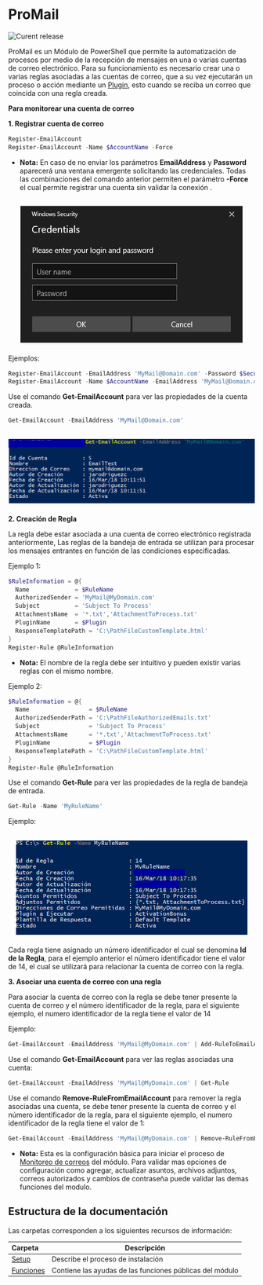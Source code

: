 # ProMail

![Curent release](https://img.shields.io/badge/Version-1.0.0.0-orange.svg)

ProMail es un Módulo de PowerShell que permite la automatización de procesos por medio de la recepción de mensajes en una o varias cuentas de correo electrónico. Para su funcionamiento es necesario crear una o varias reglas asociadas a las cuentas de correo, que a su vez ejecutarán un proceso o acción mediante un [Plugin](Setup/Plugin-Manager.md), esto cuando se reciba un correo que coincida con una regla creada.

**Para monitorear una cuenta de correo**

**1. Registrar cuenta de correo**
```powershell
Register-EmailAccount
Register-EmailAccount -Name $AccountName -Force
```
- **Nota:**
En caso de no enviar los parámetros **EmailAddress** y **Password** aparecerá una ventana emergente solicitando las credenciales.
Todas las combinaciones del comando anterior permiten el parámetro **-Force** el cual permite registrar una cuenta sin validar la conexión .

<h2 align="center"><img src="Setup/Credential Dialog.png" /></h2>
Ejemplos:

```powershell
Register-EmailAccount -EmailAddress 'MyMail@Domain.com' -Password $SecureString -Force
Register-EmailAccount -Name $AccountName -EmailAddress 'MyMail@Domain.com' -Password $SecureString -Force
```

Use el comando **Get-EmailAccount** para ver las propiedades de la cuenta creada.

```powershell
Get-EmailAccount -EmailAddress 'MyMail@Domain.com'
```
<h2 align="center"><img src="Setup/Get Account.png" /></h2>

**2. Creación de Regla**

La regla debe estar asociada a una cuenta de correo electrónico registrada anteriormente, Las reglas de la bandeja de entrada se utilizan para procesar los mensajes entrantes en función de las condiciones especificadas.

Ejemplo 1:
```powershell
$RuleInformation = @{
  Name             = $RuleName 
  AuthorizedSender = 'MyMail@MyDomain.com'
  Subject          = 'Subject To Process' 
  AttachmentsName  = '*.txt','AttachmentToProcess.txt' 
  PluginName       = $Plugin
  ResponseTemplatePath = 'C:\PathFileCustomTemplate.html'
}
Register-Rule @RuleInformation
```

- **Nota:**
El nombre de la regla debe ser intuitivo y pueden existir varias reglas con el mismo nombre.

Ejemplo 2:
```powershell
$RuleInformation = @{
  Name                 = $RuleName 
  AuthorizedSenderPath = 'C:\PathFileAuthorizedEmails.txt'
  Subject              = 'Subject To Process' 
  AttachmentsName      = '*.txt','AttachmentToProcess.txt' 
  PluginName           = $Plugin
  ResponseTemplatePath = 'C:\PathFileCustomTemplate.html'
}
Register-Rule @RuleInformation
```
Use el comando **Get-Rule** para ver las propiedades de la regla de bandeja de entrada.

```powershell
Get-Rule -Name 'MyRuleName'
```
Ejemplo:
<h2 align="center"><img src="Setup/Get RuleName.png" /> </h2>

Cada regla tiene asignado un número identificador el cual se denomina **Id de la Regla**, para el ejemplo anterior el número identificador tiene el valor de 14, el cual se utilizará para relacionar la cuenta de correo con la regla.

**3. Asociar una cuenta de correo con una regla**

Para asociar la cuenta de correo con la regla se debe tener presente la cuenta de correo y el número identificador de la regla, para el siguiente ejemplo, el numero identificador de la regla tiene el valor de 14

Ejemplo:
```powershell
Get-EmailAccount -EmailAddress 'MyMail@MyDomain.com' | Add-RuleToEmailAccount -IdRule 14
```

Use el comando **Get-EmailAccount** para ver las reglas asociadas una cuenta:
```powershell
Get-EmailAccount -EmailAddress 'MyMail@MyDomain.com' | Get-Rule
```
Use el comando **Remove-RuleFromEmailAccount** para remover la regla asociadas una cuenta, se debe tener presente la cuenta de correo y el número identificador de la regla, para el siguiente ejemplo, el numero identificador de la regla tiene el valor de 1:
```powershell
Get-EmailAccount -EmailAddress 'MyMail@MyDomain.com' | Remove-RuleFromEmailAccount -IdRule 1
```

- **Nota:**
Esta es la configuración básica para iniciar el proceso de [Monitoreo de correos](Setup/Monitor-Emails.md) del módulo. Para validar mas opciones de configuración como agregar, actualizar asuntos, archivos adjuntos, correos autorizados y cambios de contraseña puede validar las demas funciones del modulo.

## Estructura de la documentación
Las carpetas corresponden a los siguientes recursos de información:

| Carpeta  | Descripción  |
|:---|---|
| [Setup](Setup)  | Describe el proceso de instalación|
| [Funciones](Functions)  | Contiene las ayudas de las funciones públicas del módulo|
